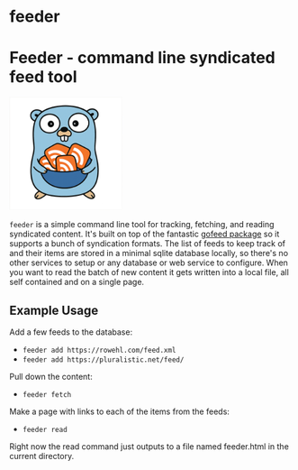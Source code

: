 # feeder

# Feeder - command line syndicated feed tool

<img src="gopher_bowl.png" width="200" alt="Go Gopher with a bowl of RSS feed icons">

`feeder` is a simple command line tool for tracking, fetching, and reading syndicated content.
It's built on top of the fantastic [gofeed package](https://github.com/mmcdole/gofeed) so it supports
a bunch of syndication formats. The list of feeds to keep track of and their items are stored in a
minimal sqlite database locally, so there's no other services to setup or any database or web service
to configure. When you want to read the batch of new content it gets written into a local file, all 
self contained and on a single page.

## Example Usage

Add a few feeds to the database:

* `feeder add https://rowehl.com/feed.xml`
* `feeder add https://pluralistic.net/feed/`

Pull down the content:

* `feeder fetch`

Make a page with links to each of the items from the feeds:

* `feeder read`

Right now the read command just outputs to a file named feeder.html in the current directory.
